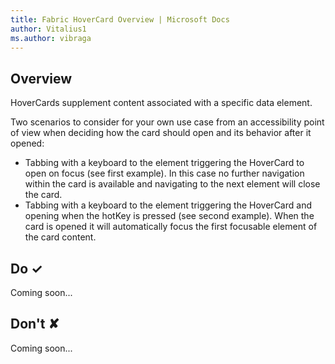 ```yaml
---
title: Fabric HoverCard Overview | Microsoft Docs
author: Vitalius1
ms.author: vibraga
---
```


## Overview
HoverCards supplement content associated with a specific data element.

Two scenarios to consider for your own use case from an accessibility point of view when deciding how the card should open and its behavior after it opened:

- Tabbing with a keyboard to the element triggering the HoverCard to open on focus (see first example). In this case no further navigation within the card is available and navigating to the next element will close the card.
- Tabbing with a keyboard to the element triggering the HoverCard and opening when the hotKey is pressed (see second example). When the card is opened it will automatically focus the first focusable element of the card content.



## Do &#10003;
Coming soon...

## Don't &#10008;
Coming soon...